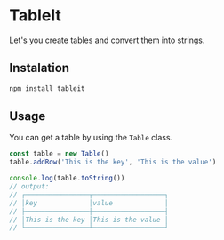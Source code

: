 # TableIt

Let's you create tables and convert them into strings.

## Instalation

```bash
npm install tableit
```

## Usage

You can get a table by using the `Table` class.

```javascript
const table = new Table()
table.addRow('This is the key', 'This is the value')

console.log(table.toString())
// output:
// ┌────────────────┬──────────────────┐
// │key             │value             │
// ├────────────────┼──────────────────┤
// │This is the key │This is the value │
// └────────────────┴──────────────────┘
```
